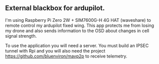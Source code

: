 External blackbox for ardupilot.
---

I'm using Raspberry Pi Zero 2W + SIM7600G-H 4G HAT (waveshare) to remote control my ardupilot fixed wing.
This app protects me from losing my drone and also sends information to the OSD about changes in cell signal strength.

To use the application you will need a server. You must build an IPSEC tunnel with Rpi and you will also need the project https://github.com/bluenviron/mavp2p to receive telemetry.